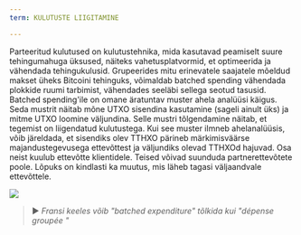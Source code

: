 ```yaml
---
term: KULUTUSTE LIIGITAMINE

---
```

Parteeritud kulutused on kulutustehnika, mida kasutavad peamiselt suure tehingumahuga üksused, näiteks vahetusplatvormid, et optimeerida ja vähendada tehingukulusid. Grupeerides mitu erinevatele saajatele mõeldud makset üheks Bitcoini tehinguks, võimaldab batched spending vähendada plokkide ruumi tarbimist, vähendades seeläbi sellega seotud tasusid. Batched spending'ile on omane äratuntav muster ahela analüüsi käigus. Seda mustrit näitab mõne UTXO sisendina kasutamine (sageli ainult üks) ja mitme UTXO loomine väljundina. Selle mustri tõlgendamine näitab, et tegemist on liigendatud kulutustega. Kui see muster ilmneb ahelanalüüsis, võib järeldada, et sisendiks olev TTHXO pärineb märkimisväärse majandustegevusega ettevõttest ja väljundiks olevad TTHXOd hajuvad. Osa neist kuulub ettevõtte klientidele. Teised võivad suunduda partnerettevõtete poole. Lõpuks on kindlasti ka muutus, mis läheb tagasi väljaandvale ettevõttele.

![](../../dictionnaire/assets/8.webp)

> ► *Fransi keeles võib "batched expenditure" tõlkida kui "dépense groupée "*